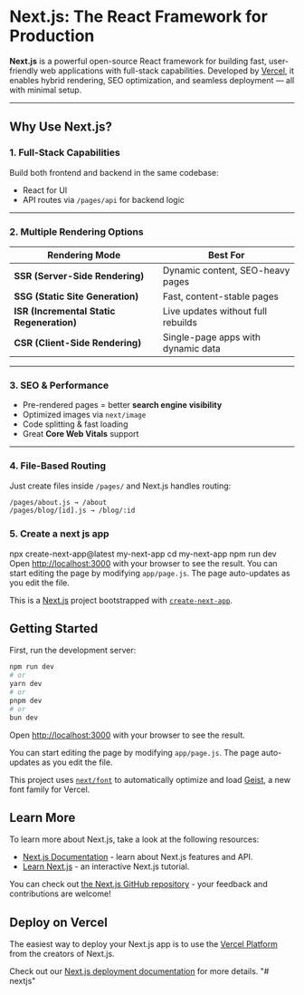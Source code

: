 # Next.js: The React Framework for Production

**Next.js** is a powerful open-source React framework for building fast, user-friendly web applications with full-stack capabilities. Developed by [Vercel](https://vercel.com), it enables hybrid rendering, SEO optimization, and seamless deployment — all with minimal setup.

---

## Why Use Next.js?

### 1. Full-Stack Capabilities
Build both frontend and backend in the same codebase:
- React for UI
- API routes via `/pages/api` for backend logic

---

### 2. Multiple Rendering Options

| Rendering Mode                        | Best For                                 |
|--------------------------------------|------------------------------------------|
| **SSR (Server-Side Rendering)**      | Dynamic content, SEO-heavy pages         |
| **SSG (Static Site Generation)**     | Fast, content-stable pages               |
| **ISR (Incremental Static Regeneration)** | Live updates without full rebuilds   |
| **CSR (Client-Side Rendering)**      | Single-page apps with dynamic data       |

---

### 3. SEO & Performance

- Pre-rendered pages = better **search engine visibility**
- Optimized images via `next/image`
- Code splitting & fast loading
- Great **Core Web Vitals** support

---

### 4. File-Based Routing

Just create files inside `/pages/` and Next.js handles routing:

```bash
/pages/about.js → /about
/pages/blog/[id].js → /blog/:id
```

### 5. Create a next js app
npx create-next-app@latest my-next-app
cd my-next-app
npm run dev
Open [http://localhost:3000](http://localhost:3000) with your browser to see the result.
You can start editing the page by modifying `app/page.js`. The page auto-updates as you edit the file.


This is a [Next.js](https://nextjs.org) project bootstrapped with [`create-next-app`](https://github.com/vercel/next.js/tree/canary/packages/create-next-app).

## Getting Started

First, run the development server:

```bash
npm run dev
# or
yarn dev
# or
pnpm dev
# or
bun dev
```

Open [http://localhost:3000](http://localhost:3000) with your browser to see the result.

You can start editing the page by modifying `app/page.js`. The page auto-updates as you edit the file.

This project uses [`next/font`](https://nextjs.org/docs/app/building-your-application/optimizing/fonts) to automatically optimize and load [Geist](https://vercel.com/font), a new font family for Vercel.

## Learn More

To learn more about Next.js, take a look at the following resources:

- [Next.js Documentation](https://nextjs.org/docs) - learn about Next.js features and API.
- [Learn Next.js](https://nextjs.org/learn) - an interactive Next.js tutorial.

You can check out [the Next.js GitHub repository](https://github.com/vercel/next.js) - your feedback and contributions are welcome!

## Deploy on Vercel

The easiest way to deploy your Next.js app is to use the [Vercel Platform](https://vercel.com/new?utm_medium=default-template&filter=next.js&utm_source=create-next-app&utm_campaign=create-next-app-readme) from the creators of Next.js.

Check out our [Next.js deployment documentation](https://nextjs.org/docs/app/building-your-application/deploying) for more details.
"# nextjs" 
